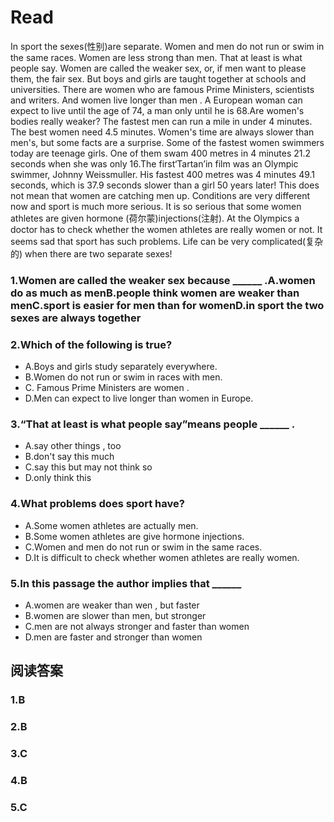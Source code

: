 # Read
In sport the sexes(性别)are separate. Women and men do not run or swim in the same races. Women are less strong than men. That at least is what people say. Women are called the weaker sex, or, if men want to please them, the fair sex. But boys and girls are taught together at schools and universities. There are women who are famous Prime Ministers, scientists and writers. And women live longer than men . A European woman can expect to live until the age of 74, a man only until he is 68.Are women's bodies really weaker?
The fastest men can run a mile in under 4 minutes. The best women need 4.5 minutes. Women's time are always slower than men's, but some facts are a surprise. Some of the fastest women swimmers today are teenage girls. One of them swam 400 metres in 4 minutes 21.2 seconds when she was only 16.The first‘Tartan’in film was an Olympic swimmer, Johnny Weissmuller. His fastest 400 metres was 4 minutes 49.1 seconds, which is 37.9 seconds slower than a girl 50 years later! This does not mean that women are catching men up. Conditions are very different now and sport is much more serious. It is so serious that some women athletes are given hormone (荷尔蒙)injections(注射). At the Olympics a doctor has to check whether the women athletes are really women or not. It seems sad that sport has such problems. Life can be very complicated(复杂的) when there are two separate sexes!
### 1.Women are called the weaker sex because ______ .A.women do as much as menB.people think women are weaker than menC.sport is easier for men than for womenD.in sport the two sexes are always together
### 2.Which of the following is true?
* A.Boys and girls study separately everywhere. 
* B.Women do not run or swim in races with men.
* C. Famous Prime Ministers are women .
* D.Men can expect to live longer than women in Europe.
### 3.“That at least is what people say”means people ______ .
* A.say other things , too
* B.don't say this much
* C.say this but may not think so
* D.only think this
### 4.What problems does sport have?
* A.Some women athletes are actually men.
* B.Some women athletes are give hormone injections. 
* C.Women and men do not run or swim in the same races.
* D.It is difficult to check whether women athletes are really women.
### 5.In this passage the author implies that ______
* A.women are weaker than wen , but faster
* B.women are slower than men, but stronger
* C.men are not always stronger and faster than women
* D.men are faster and stronger than women
## 阅读答案
### 1.B
### 2.B
### 3.C
### 4.B
### 5.C
